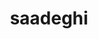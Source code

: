 ---
title: saadeghi
github: https://github.com/saadeghi
mode: dark
transition: 1s
score: 84.1
archetype:
- Innovative
- Project Showcase
---